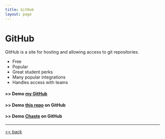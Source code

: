 ```yaml
---
title: GitHub
layout: page
---
```


# GitHub

GitHub is a site for hosting and allowing access to git repositories.
 * Free
 * Popular
 * Great student perks
 * Many popular integrations
 * Handles access with teams

#### >> Demo [my GitHub](https://github.com/fcooper8472)
#### >> Demo [this repo](https://github.com/fcooper8472/software_best_practices) on GitHub
#### >> Demo [Chaste](https://github.com/Chaste) on GitHub

___
[<< back](https://fcooper8472.github.io/software_best_practices/#outline)
